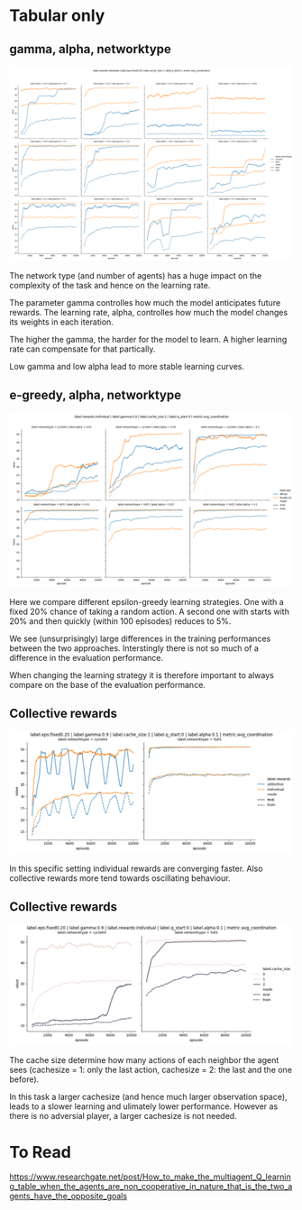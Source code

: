 # Tabular only

## gamma, alpha, networktype

![](../ploting/tabular_vs_heuristic_2/plots/alpha_gamma.png)

The network type (and number of agents) has a huge impact on the complexity of the task and hence on the learning rate.

The parameter gamma controlles how much the model anticipates future rewards. The learning rate, alpha, controlles how much the model changes its weights in each iteration. 

The higher the gamma, the harder for the model to learn. A higher learning rate can compensate for that partically. 

Low gamma and low alpha lead to more stable learning curves. 


## e-greedy, alpha, networktype

![](../ploting/tabular_vs_heuristic_2/plots/eps.png)

Here we compare different epsilon-greedy learning strategies. One with a fixed 20% chance of taking a random action. A second one with starts with 20% and then quickly (within 100 episodes) reduces to 5%. 

We see (unsurprisingly) large differences in the training performances between the two approaches. Interstingly there is not so much of a difference in the evaluation performance. 

When changing the learning strategy it is therefore important to always compare on the base of the evaluation performance.


## Collective rewards
![](../ploting/tabular_vs_heuristic_2/plots/rewards.png)

In this specific setting individual rewards are converging faster. Also collective rewards more tend towards oscillating behaviour.


## Collective rewards
![](../ploting/tabular_vs_heuristic_2/plots/cache_size.png)

The cache size determine how many actions of each neighbor the agent sees (cachesize = 1: only the last action, cachesize = 2: the last and the one before).

In this task a larger cachesize (and hence much larger observation space), leads to a slower learning and ulimately lower performance. However as there is no adversial player, a larger cachesize is not needed.


# To Read

https://www.researchgate.net/post/How_to_make_the_multiagent_Q_learning_table_when_the_agents_are_non_cooperative_in_nature_that_is_the_two_agents_have_the_opposite_goals